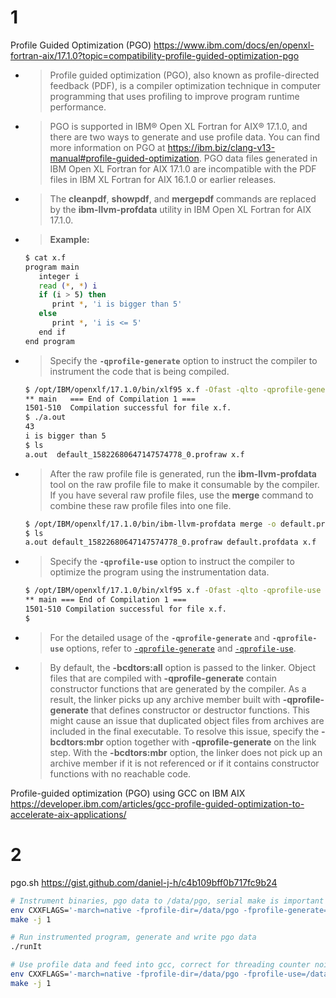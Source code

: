 
# 1

Profile Guided Optimization (PGO) https://www.ibm.com/docs/en/openxl-fortran-aix/17.1.0?topic=compatibility-profile-guided-optimization-pgo
- > Profile guided optimization (PGO), also known as profile-directed feedback (PDF), is a compiler optimization technique in computer programming that uses profiling to improve program runtime performance. 
- > PGO is supported in IBM® Open XL Fortran for AIX® 17.1.0, and there are two ways to generate and use profile data. You can find more information on PGO at https://ibm.biz/clang-v13-manual#profile-guided-optimization. PGO data files generated in IBM Open XL Fortran for AIX 17.1.0 are incompatible with the PDF files in IBM XL Fortran for AIX 16.1.0 or earlier releases.
- > The **cleanpdf**, **showpdf**, and **mergepdf** commands are replaced by the **ibm-llvm-profdata** utility in IBM Open XL Fortran for AIX 17.1.0.
- > **Example:**
  ```sh
  $ cat x.f
  program main
     integer i
     read (*, *) i
     if (i > 5) then
        print *, 'i is bigger than 5'
     else
        print *, 'i is <= 5'
     end if
  end program
  ```
- > Specify the **`-qprofile-generate`** option to instruct the compiler to instrument the code that is being compiled.
  ```sh
  $ /opt/IBM/openxlf/17.1.0/bin/xlf95 x.f -Ofast -qlto -qprofile-generate
  ** main   === End of Compilation 1 ===
  1501-510  Compilation successful for file x.f.
  $ ./a.out 
  43
  i is bigger than 5
  $ ls
  a.out  default_15822680647147574778_0.profraw x.f
  ```
- > After the raw profile file is generated, run the **ibm-llvm-profdata** tool on the raw profile file to make it consumable by the compiler. If you have several raw profile files, use the **merge** command to combine these raw profile files into one file.
  ```sh
  $ /opt/IBM/openxlf/17.1.0/bin/ibm-llvm-profdata merge -o default.profdata default_15822680647147574778_0.profraw
  $ ls
  a.out default_15822680647147574778_0.profraw default.profdata x.f
  ```
- > Specify the **`-qprofile-use`** option to instruct the compiler to optimize the program using the instrumentation data.
  ```sh
  $ /opt/IBM/openxlf/17.1.0/bin/xlf95 x.f -Ofast -qlto -qprofile-use
  ** main === End of Compilation 1 ===
  1501-510 Compilation successful for file x.f.
  $
  ```
- > For the detailed usage of the **`-qprofile-generate`** and **`-qprofile-use`** options, refer to [`-qprofile-generate`](https://www.ibm.com/docs/en/SSWEZ2_17.1.0/compiler_ref_xlf/opt_profile_generate.html) and [`-qprofile-use`](https://www.ibm.com/docs/en/SSWEZ2_17.1.0/compiler_ref_xlf/opt_profile_use.html).
- > By default, the **-bcdtors:all** option is passed to the linker. Object files that are compiled with **-qprofile-generate** contain constructor functions that are generated by the compiler. As a result, the linker picks up any archive member built with **-qprofile-generate** that defines constructor or destructor functions. This might cause an issue that duplicated object files from archives are included in the final executable. To resolve this issue, specify the **-bcdtors:mbr** option together with **-qprofile-generate** on the link step. With the **-bcdtors:mbr** option, the linker does not pick up an archive member if it is not referenced or if it contains constructor functions with no reachable code.

Profile-guided optimization (PGO) using GCC on IBM AIX https://developer.ibm.com/articles/gcc-profile-guided-optimization-to-accelerate-aix-applications/

# 2

pgo.sh https://gist.github.com/daniel-j-h/c4b109bff0b717fc9b24
```sh
# Instrument binaries, pgo data to /data/pgo, serial make is important to not confuse the pgo generator
env CXXFLAGS='-march=native -fprofile-dir=/data/pgo -fprofile-generate=/data/pgo' cmake .. -DCMAKE_BUILD_TYPE=Release                   
make -j 1

# Run instrumented program, generate and write pgo data
./runIt

# Use profile data and feed into gcc, correct for threading counter noise, serial make is important to not confuse the pgo generator
env CXXFLAGS='-march=native -fprofile-dir=/data/pgo -fprofile-use=/data/pgo -fprofile-correction' cmake .. -DCMAKE_BUILD_TYPE=Release                   
make -j 1
```
